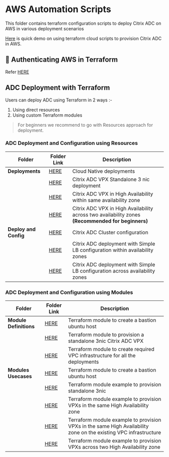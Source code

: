 # AWS Automation Scripts

This folder contains terraform configuration scripts to deploy Citrix ADC on AWS in various deployment scenarios

[Here](https://www.youtube.com/watch?v=LgGS0-Q5ODE&list=PLrUklKi1o_Zny9cgvjJ7xrBtcdOY_Kc6N&index=14&ab_channel=Citrix) is quick demo on using terraform cloud scripts to provision Citrix ADC in AWS.

## 🔐 Authenticating AWS in Terraform

Refer [HERE](https://registry.terraform.io/providers/hashicorp/aws/latest/docs#authentication-and-configuration)

## ADC Deployment with Terraform

Users can deploy ADC using Terraform in 2 ways :-
1. Using direct resources
2. Using custom Terraform modules

> For beginners we recommend to go with Resources approach for deployment.

### ADC Deployment and Configuration using Resources

|**Folder**|**Folder Link**|**Description**|
|--|--|--|
|**Deployments**|[HERE](./deployments/cloud_native/)|Cloud Native deployments|
||[HERE](./deployments/standalone_3nic/)|Citrix ADC VPX Standalone 3 nic deployment|
||[HERE](./deployments/ha_same_az/)|Citrix ADC VPX in High Availability within same availability zone|
||[HERE](./deployments/ha_across_az/)|Citrix ADC VPX in High Availability across two availability zones **(Recommended for beginners)**|
|**Deploy and Config**|[HERE](./deploy_and_config/cluster/)|Citrix ADC Cluster configuration|
||[HERE](./deploy_and_config/simple_lb/)|Citrix ADC deployment with Simple LB configuration within availability zones|
||[HERE](./deploy_and_config/simple_lb_across_az/)|Citrix ADC deployment with Simple LB configuration across availability zones|

### ADC Deployment and Configuration using Modules

|**Folder**|**Folder Link**|**Description**|
|--|--|--|
|**Module Definitions**|[HERE](./modules/aws_bastion/)|Terraform module to create a bastion ubuntu host|
||[HERE](./modules/aws_citrixadc/)|Terraform module to provision a standalone 3nic Citrix ADC VPX|
||[HERE](./modules/aws_vpc_infra/)|Terraform module to create required VPC infrastructure for all the deployments|
|**Modules Usecases**|[HERE](./modules_usecases/bastion_host/)|Terraform module to create a bastion ubuntu host|
||[HERE](./modules_usecases/standalone_3nic_citrixadc/)|Terraform module example to provision standalone 3nic|
||[HERE](./modules_usecases/ha_same_az/)|Terraform module example to provision VPXs in the same High Availability zone|
||[HERE](./modules_usecases/ha_same_az_existing_vpc/)|Terraform module example to provision VPXs in the same High Availability zone on the existing VPC infrastructure|
||[HERE](./modules_usecases/ha_across_az/)|Terraform module example to provision VPXs across two High Availability zone|
